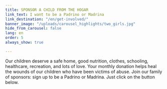 ```yaml
---
title: SPONSOR A CHILD FROM THE HOGAR
link_text: I want to be a Padrino or Madrina
link_destination: "/en/get-involved/"
banner_image: "/uploads/carousel_highlights/two_girls.jpg"
hide_from_carousel: false
lang: en
order: 5
always_show: true

---
```

Our children deserve a safe home, good nutrition, clothes, schooling, healthcare, recreation, and lots of love. Your monthly donation helps heal the wounds of our children who have been victims of abuse. Join our family of sponsors: sign up to be a Padrino or Madrina. Just click on the button below.
